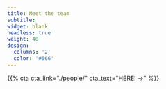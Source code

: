 ```yaml
---
title: Meet the team
subtitle:
widget: blank
headless: true
weight: 40
design:
  columns: '2'
  color: '#666'
---
```


{{% cta cta_link="./people/" cta_text="HERE! →" %}}
